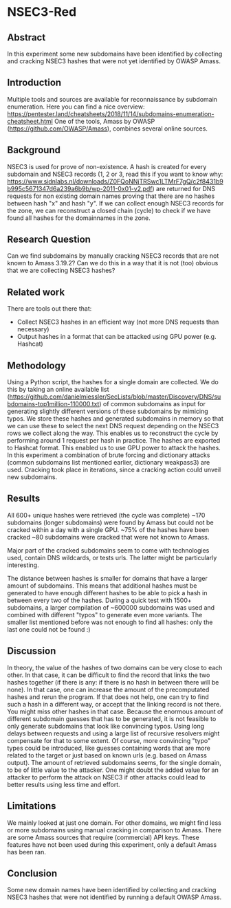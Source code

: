 # NSEC3-Red

## Abstract
In this experiment some new subdomains have been identified by collecting and cracking NSEC3 hashes that were not yet identified by OWASP Amass.

## Introduction
Multiple tools and sources are available for reconnaissance by subdomain enumeration. Here you can find a nice overview:
https://pentester.land/cheatsheets/2018/11/14/subdomains-enumeration-cheatsheet.html
One of the tools, Amass by OWASP (https://github.com/OWASP/Amass), combines several online sources.

## Background
NSEC3 is used for prove of non-existence. A hash is created for every subdomain and NSEC3 records (1, 2 or 3, read this if you want to know why: https://www.sidnlabs.nl/downloads/Z0FQoNNjTRSwc1LTMrF7gQ/c2f8431b9b995c5671347d6a239a6b9b/wp-2011-0x01-v2.pdf) are returned for DNS requests for non existing domain names proving that there are no hashes between hash "x" and hash "y". If we can collect enough NSEC3 records for the zone, we can reconstruct a closed chain (cycle) to check if we have found all hashes for the domainnames in the zone.

## Research Question
Can we find subdomains by manually cracking NSEC3 records that are not known to Amass 3.19.2?
Can we do this in a way that it is not (too) obvious that we are collecting NSEC3 hashes?

## Related work
There are tools out there that:
- Collect NSEC3 hashes in an efficient way (not more DNS requests than necessary)
- Output hashes in a format that can be attacked using GPU power (e.g. Hashcat) 

## Methodology
Using a Python script, the hashes for a single domain are collected. We do this by taking an online available list (https://github.com/danielmiessler/SecLists/blob/master/Discovery/DNS/subdomains-top1million-110000.txt) of common subdomains as input for generating slightly different versions of these subdomains by mimicing typos. We store these hashes and generated subdomains in memory so that we can use these to select the next DNS request depending on the NSEC3 rows we collect along the way. This enables us to reconstruct the cycle by performing around 1 request per hash in practice.
The hashes are exported to Hashcat format. This enabled us to use GPU power to attack the hashes. In this experiment a combination of brute forcing and dictionary attacks (common subdomains list mentioned earlier, dictionary weakpass3) are used. Cracking took place in iterations, since a cracking action could unveil new subdomains.

## Results
All 600+ unique hashes were retrieved (the cycle was complete) 
~170 subdomains (longer subdomains) were found by Amass but could not be cracked within a day with a single GPU.
~75% of the hashes have been cracked
~80 subdomains were cracked that were not known to Amass.

Major part of the cracked subdomains seem to come with technologies used, contain DNS wildcards, or tests urls. The latter might be particularly interesting.

The distance between hashes is smaller for domains that have a larger amount of subdomains. This means that additional hashes must be generated to have enough different hashes to be able to pick a hash in between every two of the hashes. During a quick test with 1500+ subdomains, a larger compilation of ~600000 subdomains was used and combined with different "typos" to generate even more variants. The smaller list mentioned before was not enough to find all hashes: only the last one could not be found :)

## Discussion
In theory, the value of the hashes of two domains can be very close to each other. In that case, it can be difficult to find the record that links the two hashes together (if there is any: if there is no hash in between there will be none). 
In that case, one can increase the amount of the precomputated hashes and rerun the program. If that does not help, one can try to find such a hash in a different way, or accept that the linking record is not there. You might miss other hashes in that case. 
Because the enormous amount of different subdomain guesses that has to be generated, it is not feasible to only generate subdomains that look like convincing typos. Using long delays between requests and using a large list of recursive resolvers might compensate for that to some extent. Of course, more convincing "typo" types could be introduced, like guesses containing words that are more related to the target or just based on known urls (e.g. based on Amass output).
The amount of retrieved subdomains seems, for the single domain, to be of little value to the attacker. One might doubt the added value for an attacker to perform the attack on NSEC3 if other attacks could lead to better results using less time and effort.

## Limitations
We mainly looked at just one domain. For other domains, we might find less or more subdomains using manual cracking in comparison to Amass.
There are some Amass sources that require (commercial) API keys. These features have not been used during this experiment, only a default Amass has been ran.

## Conclusion
Some new domain names have been identified by collecting and cracking NSEC3 hashes that were not identified by running a default OWASP Amass.
